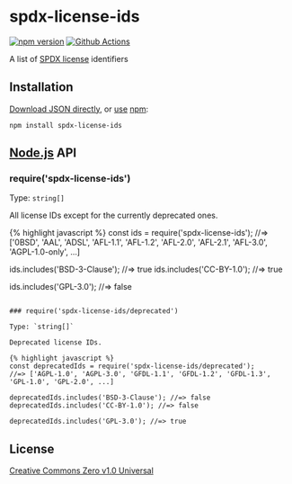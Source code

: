 # spdx-license-ids

[![npm version](https://img.shields.io/npm/v/spdx-license-ids.svg)](https://www.npmjs.com/package/spdx-license-ids)
[![Github Actions](https://action-badges.now.sh/shinnn/spdx-license-ids)](https://wdp9fww0r9.execute-api.us-west-2.amazonaws.com/production/results/shinnn/spdx-license-ids)

A list of [SPDX license](https://spdx.org/licenses/) identifiers

## Installation

[Download JSON directly](https://raw.githubusercontent.com/shinnn/spdx-license-ids/master/index.json), or [use](https://docs.npmjs.com/cli/install) [npm](https://docs.npmjs.com/about-npm/):

```
npm install spdx-license-ids
```

## [Node.js](https://nodejs.org/) API

### require('spdx-license-ids')

Type: `string[]`

All license IDs except for the currently deprecated ones.

{% highlight javascript %}
const ids = require('spdx-license-ids');
//=> ['0BSD', 'AAL', 'ADSL', 'AFL-1.1', 'AFL-1.2', 'AFL-2.0', 'AFL-2.1', 'AFL-3.0', 'AGPL-1.0-only', ...]

ids.includes('BSD-3-Clause'); //=> true
ids.includes('CC-BY-1.0'); //=> true

ids.includes('GPL-3.0'); //=> false
```

### require('spdx-license-ids/deprecated')

Type: `string[]`

Deprecated license IDs.

{% highlight javascript %}
const deprecatedIds = require('spdx-license-ids/deprecated');
//=> ['AGPL-1.0', 'AGPL-3.0', 'GFDL-1.1', 'GFDL-1.2', 'GFDL-1.3', 'GPL-1.0', 'GPL-2.0', ...]

deprecatedIds.includes('BSD-3-Clause'); //=> false
deprecatedIds.includes('CC-BY-1.0'); //=> false

deprecatedIds.includes('GPL-3.0'); //=> true
```

## License

[Creative Commons Zero v1.0 Universal](https://creativecommons.org/publicdomain/zero/1.0/deed)
